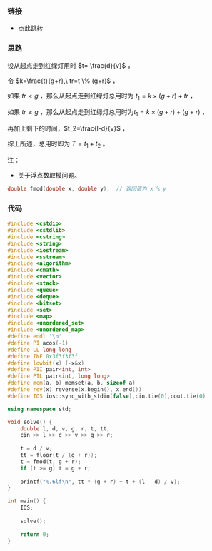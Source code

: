 ### 链接

- [点此跳转](https://vjudge.net/problem/CodeForces-29B)



### 思路

设从起点走到红绿灯用时 $t= \frac{d}{v}$ ，

令 $k=\frac{t}{g+r},\ tr=t \% (g+r)$ ，

如果 $tr < g$ ，那么从起点走到红绿灯总用时为 $t_1=k\times (g+r)+tr$ ，

如果 $tr \ge g$ ，那么从起点走到红绿灯总用时为$t_1=k\times (g+r) +(g+r)$ ，

再加上剩下的时间，$t_2=\frac{l-d}{v}$ ，

综上所述，总用时即为 $T=t_1+t_2$ 。

注：

- 关于浮点数取模问题。

```c
double fmod(double x, double y);  // 返回值为 x % y
```



### 代码

```cpp
#include <cstdio>
#include <cstdlib>
#include <cstring>
#include <string>
#include <iostream>
#include <sstream>
#include <algorithm>
#include <cmath>
#include <vector>
#include <stack>
#include <queue>
#include <deque>
#include <bitset>
#include <set>
#include <map>
#include <unordered_set>
#include <unordered_map>
#define endl '\n'
#define PI acos(-1)
#define LL long long
#define INF 0x3f3f3f3f
#define lowbit(x) (-x&x)
#define PII pair<int, int>
#define PIL pair<int, long long>
#define mem(a, b) memset(a, b, sizeof a)
#define rev(x) reverse(x.begin(), x.end())
#define IOS ios::sync_with_stdio(false),cin.tie(0),cout.tie(0)

using namespace std;

void solve() {
	double l, d, v, g, r, t, tt;
	cin >> l >> d >> v >> g >> r;
	
	t = d / v;
	tt = floor(t / (g + r));
	t = fmod(t, g + r);
	if (t >= g) t = g + r;
	
	printf("%.6lf\n", tt * (g + r) + t + (l - d) / v);
}

int main() {
	IOS;
	
	solve();
	
	return 0;
}
```

